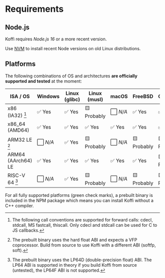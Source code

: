# Requirements

## Node.js

Koffi requires _Node.js 16_ or a more recent version.

Use [NVM](https://github.com/nvm-sh/nvm) to install recent Node versions on old Linux distributions.

## Platforms

The following combinations of OS and architectures __are officially supported and tested__ at the moment:

ISA / OS           | Windows     | Linux (glibc) | Linux (musl) | macOS       | FreeBSD     | OpenBSD
------------------ | ----------- | ------------- | ------------ | ----------- | ----------- | --------
x86 (IA32) [^1]    | ✅ Yes      | ✅ Yes        | 🟨 Probably  | ⬜️ *N/A*    | ✅ Yes      | ✅ Yes
x86_64 (AMD64)     | ✅ Yes      | ✅ Yes        | ✅ Yes       | ✅ Yes      | ✅ Yes      | ✅ Yes
ARM32 LE [^2]      | ⬜️ *N/A*    | ✅ Yes        | 🟨 Probably  | ⬜️ *N/A*    | 🟨 Probably | 🟨 Probably
ARM64 (AArch64) LE | ✅ Yes      | ✅ Yes        | ✅ Yes       | ✅ Yes      | ✅ Yes      | 🟨 Probably
RISC-V 64 [^3]     | ⬜️ *N/A*    | ✅ Yes        | 🟨 Probably  | ⬜️ *N/A*    | 🟨 Probably | 🟨 Probably

[^1]: The following call conventions are supported for forward calls: cdecl, stdcall, MS fastcall, thiscall. Only cdecl and stdcall can be used for C to JS callbacks.
[^2]: The prebuilt binary uses the hard float ABI and expects a VFP coprocessor. Build from source to use Koffi with a different ABI (softfp, soft).
[^3]: The prebuilt binary uses the LP64D (double-precision float) ABI. The LP64 ABI is supported in theory if you build Koffi from source (untested), the LP64F ABI is not supported.

For all fully supported platforms (green check marks), a prebuilt binary is included in the NPM package which means you can install Koffi without a C++ compiler.

